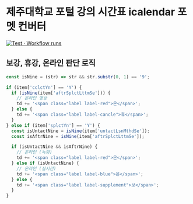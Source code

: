 # 제주대학교 포털 강의 시간표 icalendar 포멧 컨버터

[![Test · Workflow runs](https://github.com/mu-hun/jejunu-icalendar-server/workflows/Test/badge.svg)](https://github.com/mu-hun/jejunu-icalendar-server/actions/workflows/test.yml)

## 보강, 휴강, 온라인 판단 로직

```js
const isNine = (str) => str && str.substr(0, 1) == '9';

if (item['cclctYn'] == 'Y') {
  if (isNine(item['aftrSplctLttmSe'])) {
    // 온라인 영상
    td += '<span class="label label-red">온</span>';
  } else {
    td += '<span class="label label-cancle">휴</span>';
  }
} else if (item['splctYn'] == 'Y') {
  const isUntactNine = isNine(item['untactLsnMthdSe']);
  const isAftrNine = isNine(item['aftrSplctLttmSe']);

  if (isUntactNine && isAftrNine) {
    // 온라인 (녹화)
    td += '<span class="label label-red">온</span>';
  } else if (isUntactNine) {
    // 온라인 (실시간)
    td += '<span class="label label-blue">온</span>';
  } else {
    td += '<span class="label label-supplement">보</span>';
  }
}
```
